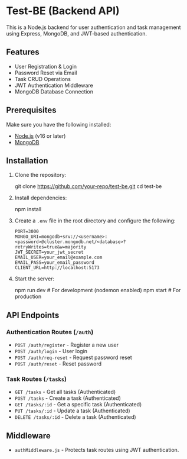 # Test-BE (Backend API)

This is a Node.js backend for user authentication and task management using Express, MongoDB, and JWT-based authentication.

## Features
- User Registration & Login
- Password Reset via Email
- Task CRUD Operations
- JWT Authentication Middleware
- MongoDB Database Connection

## Prerequisites
Make sure you have the following installed:
- [Node.js](https://nodejs.org/) (v16 or later)
- [MongoDB](https://www.mongodb.com/)

## Installation

1. Clone the repository:

   git clone https://github.com/your-repo/test-be.git
   cd test-be

2. Install dependencies:

   npm install

3. Create a `.env` file in the root directory and configure the following:

   ```
   PORT=3000
   MONGO_URI=mongodb+srv://<username>:<password>@cluster.mongodb.net/<database>?retryWrites=true&w=majority
   JWT_SECRET=your_jwt_secret
   EMAIL_USER=your_email@example.com
   EMAIL_PASS=your_email_password
   CLIENT_URL=http://localhost:5173
   ```

4. Start the server:
   
   npm run dev   # For development (nodemon enabled)
   npm start     # For production

## API Endpoints

### Authentication Routes (`/auth`)
- `POST /auth/register` - Register a new user
- `POST /auth/login` - User login
- `POST /auth/req-reset` - Request password reset
- `POST /auth/reset` - Reset password

### Task Routes (`/tasks`)
- `GET /tasks` - Get all tasks (Authenticated)
- `POST /tasks` - Create a task (Authenticated)
- `GET /tasks/:id` - Get a specific task (Authenticated)
- `PUT /tasks/:id` - Update a task (Authenticated)
- `DELETE /tasks/:id` - Delete a task (Authenticated)

## Middleware
- `authMiddleware.js` - Protects task routes using JWT authentication.